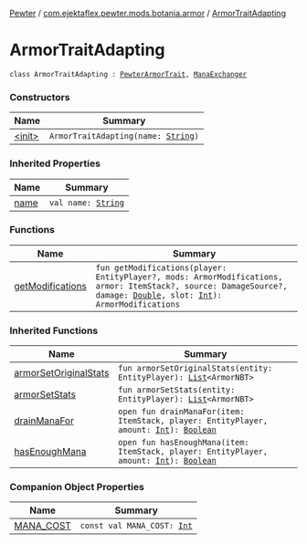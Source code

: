 [Pewter](../../index.md) / [com.ejektaflex.pewter.mods.botania.armor](../index.md) / [ArmorTraitAdapting](./index.md)

# ArmorTraitAdapting

`class ArmorTraitAdapting : `[`PewterArmorTrait`](../../com.ejektaflex.pewter.api.core.traits/-pewter-armor-trait/index.md)`, `[`ManaExchanger`](../../com.ejektaflex.pewter.lib.mixins/-mana-exchanger/index.md)

### Constructors

| Name | Summary |
|---|---|
| [&lt;init&gt;](-init-.md) | `ArmorTraitAdapting(name: `[`String`](https://kotlinlang.org/api/latest/jvm/stdlib/kotlin/-string/index.html)`)` |

### Inherited Properties

| Name | Summary |
|---|---|
| [name](../../com.ejektaflex.pewter.api.core.traits/-pewter-armor-trait/name.md) | `val name: `[`String`](https://kotlinlang.org/api/latest/jvm/stdlib/kotlin/-string/index.html) |

### Functions

| Name | Summary |
|---|---|
| [getModifications](get-modifications.md) | `fun getModifications(player: EntityPlayer?, mods: ArmorModifications, armor: ItemStack?, source: DamageSource?, damage: `[`Double`](https://kotlinlang.org/api/latest/jvm/stdlib/kotlin/-double/index.html)`, slot: `[`Int`](https://kotlinlang.org/api/latest/jvm/stdlib/kotlin/-int/index.html)`): ArmorModifications` |

### Inherited Functions

| Name | Summary |
|---|---|
| [armorSetOriginalStats](../../com.ejektaflex.pewter.api.core.traits/-pewter-armor-trait/armor-set-original-stats.md) | `fun armorSetOriginalStats(entity: EntityPlayer): `[`List`](https://kotlinlang.org/api/latest/jvm/stdlib/kotlin.collections/-list/index.html)`<ArmorNBT>` |
| [armorSetStats](../../com.ejektaflex.pewter.api.core.traits/-pewter-armor-trait/armor-set-stats.md) | `fun armorSetStats(entity: EntityPlayer): `[`List`](https://kotlinlang.org/api/latest/jvm/stdlib/kotlin.collections/-list/index.html)`<ArmorNBT>` |
| [drainManaFor](../../com.ejektaflex.pewter.lib.mixins/-mana-exchanger/drain-mana-for.md) | `open fun drainManaFor(item: ItemStack, player: EntityPlayer, amount: `[`Int`](https://kotlinlang.org/api/latest/jvm/stdlib/kotlin/-int/index.html)`): `[`Boolean`](https://kotlinlang.org/api/latest/jvm/stdlib/kotlin/-boolean/index.html) |
| [hasEnoughMana](../../com.ejektaflex.pewter.lib.mixins/-mana-exchanger/has-enough-mana.md) | `open fun hasEnoughMana(item: ItemStack, player: EntityPlayer, amount: `[`Int`](https://kotlinlang.org/api/latest/jvm/stdlib/kotlin/-int/index.html)`): `[`Boolean`](https://kotlinlang.org/api/latest/jvm/stdlib/kotlin/-boolean/index.html) |

### Companion Object Properties

| Name | Summary |
|---|---|
| [MANA_COST](-m-a-n-a_-c-o-s-t.md) | `const val MANA_COST: `[`Int`](https://kotlinlang.org/api/latest/jvm/stdlib/kotlin/-int/index.html) |
